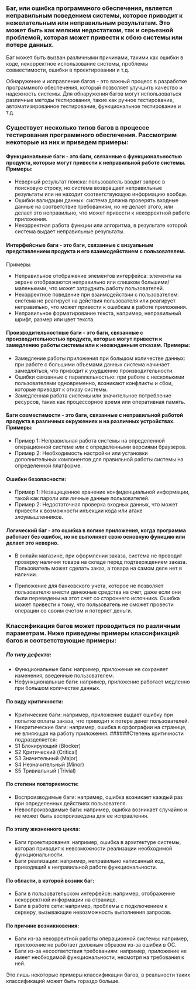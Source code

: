 
### Баг, или ошибка программного обеспечения, является неправильным поведением системы, которое приводит к нежелательным или неправильным результатам. Это может быть как мелким недостатком, так и серьезной проблемой, которая может привести к сбою системы или потере данных.

Баг может быть вызван различными причинами, такими как ошибки в коде, некорректное использование системы, проблемы совместимости, ошибки в проектировании и т.д.

Обнаружение и исправление багов - это важный процесс в разработке программного обеспечения, который позволяет улучшить качество и надежность системы. Для обнаружения багов могут использоваться различные методы тестирования, такие как ручное тестирование, автоматизированное тестирование, функциональное тестирование и т.д.

### Существует несколько типов багов в процессе тестирования программного обеспечения. Рассмотрим некоторые из них и приведем примеры:

#### Функциональные баги - это баги, связанные с функциональностью продукта, которые могут привести к неправильной работе системы. Примеры:
- Неверный результат поиска: пользователь вводит запрос в поисковую строку, но система возвращает неправильные результаты или не находит соответствующую информацию вообще.
- Ошибки валидации данных: система должна проверять входные данные на соответствие требованиям, но не делает этого, или делает это неправильно, что может привести к некорректной работе приложения.
-  Некорректная работа функции или алгоритма, в результате которой система выдает неправильные результаты.

#### Интерфейсные баги - это баги, связанные с визуальным представлением продукта и его взаимодействием с пользователем. 
Примеры:
- Неправильное отображение элементов интерфейса: элементы на экране отображаются неправильно или слишком большими/маленькими, что может затруднить работу пользователей.
- Некорректное поведение при взаимодействии с пользователем: система не реагирует на действия пользователя или реагирует неправильно, что может привести к ошибкам в работе приложения.
- Неправильное форматирование текста, например, неправильный шрифт, размер или цвет текста.

#### Производительностные баги - это баги, связанные с производительностью продукта, которые могут привести к замедлению работы системы или к неожиданным отказам. Примеры:
- Замедление работы приложения при большом количестве данных: при работе с большими объемами данных система начинает замедляться, что приводит к ухудшению производительности.
- Ошибки связанные с параллельностью: при работе с несколькими пользователями одновременно, возникают конфликты и сбои, которые приводят к отказу системы.
- Замедленная работа системы или значительное потребление ресурсов, таких как процессорное время или оперативная память.

#### Баги совместимости - это баги, связанные с неправильной работой продукта в различных окружениях и на различных устройствах. Примеры:
- Пример 1: Неправильная работа системы на определенной операционной системе или с определенными версиями браузеров.
- Пример 2: Необходимость настройки или установки дополнительных компонентов для правильной работы системы на определенной платформе.

#### Ошибки безопасности:

- Пример 1: Незащищенное хранение конфиденциальной информации, такой как пароли или личные данные пользователей.
- Пример 2: Недостаточная проверка входных данных, что может привести к возможности инъекции кода или атаке злоумышленников.

#### Логический баг - это ошибка в логике приложения, когда программа работает без ошибок, но не выполняет свою основную функцию или делает это неверно.

- В онлайн магазине, при оформлении заказа, система не проводит проверку наличия товара на складе перед подтверждением заказа. Пользователь может сделать заказ, а товара на самом деле нет в наличии.

- Приложение для банковского учета, которое не позволяет пользователю внести денежные средства на счет, даже если они были переведены на этот счет со стороннего источника. Ошибка может привести к тому, что пользователь не сможет провести операции со своим счетом и потеряет деньги.

### Классификация багов может проводиться по различным параметрам. Ниже приведены примеры классификаций багов и соответствующие примеры:

##### По типу дефекта:
- Функциональные баги: например, приложение не сохраняет изменения, введенные пользователем.
- Нефункциональные баги: например, приложение работает медленно при большом количестве данных.
#### По виду критичности:
- Критические баги: например, приложение выдает ошибку при попытке оплаты заказа, что приводит к потере денег пользователей.
- Некритические баги: например, ошибка в орфографии на странице, не влияющая на работу приложения.
######Степень критичности подразделяется:
- S1 Блокирующий (Blocker)
- S2 Критический (Critical)
- S3 Значительный (Major)
- S4 Незначительный (Minor)
- S5 Тривиальный (Trivial)
#### По степени повторяемости:
- Воспроизводимые баги: например, ошибка возникает каждый раз при определенных действиях пользователя.
- Невоспроизводимые баги: например, ошибка возникает случайно и не может быть воспроизведена для ее исправления.
#### По этапу жизненного цикла:
- Баги проектирования: например, ошибка в архитектуре системы, которая приводит к невозможности реализации необходимой функциональности.
- Баги реализации: например, неправильно написанный код, приводящий к неправильной работе функциональности.
#### По области, в которой возник баг:
- Баги в пользовательском интерфейсе: например, отображение некорректной информации на странице.
- Баги в работе сети: например, проблемы с подключением к серверу, вызывающие невозможность выполнения запросов.
#### По причине возникновения:
- Баги из-за некорректной работы операционной системы: например, приложение не работает должным образом из-за ошибки в ОС.
- Баги из-за несоответствия требованиям: например, приложение не имеет необходимой функциональности, несмотря на требования к ней.

Это лишь некоторые примеры классификации багов, в реальности таких классификаций может быть гораздо больше.